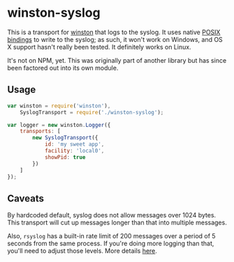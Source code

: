 # winston-syslog

This is a transport for [winston](https://github.com/flatiron/winston) that logs to
the syslog. It uses native [POSIX bindings](https://github.com/melor/node-posix) to
write to the syslog; as such, it won't work on Windows, and OS X support hasn't really
been tested. It definitely works on Linux.

It's not on NPM, yet. This was originally part of another library but has since been
factored out into its own module.

## Usage

```javascript
var winston = require('winston'),
	SyslogTransport = require('./winston-syslog');

var logger = new winston.Logger({
	transports: [
		new SyslogTransport({
			id: 'my sweet app',
			facility: 'local0',
			showPid: true
		})
	]
});
```

## Caveats
By hardcoded default, syslog does not allow messages over 1024 bytes. This transport
will cut up messages longer than that into multiple messages.

Also, `rsyslog` has a built-in rate limit of 200 messages over a period of 5 seconds
from the same process. If you're doing more logging than that, you'll need to adjust
those levels. More details [here](http://www.rsyslog.com/how-to-use-rate-limiting-in-rsyslog/).

